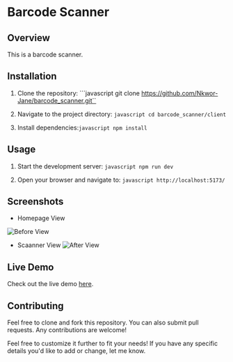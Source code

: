 # Barcode Scanner

## Overview

This is a barcode scanner.

## Installation

1. Clone the repository: ```javascript git clone <https://github.com/Nkwor-Jane/barcode_scanner.git``>

2. Navigate to the project directory: ```javascript cd barcode_scanner/client```

3. Install dependencies:```javascript npm install```

## Usage

1. Start the development server: ```javascript npm run dev```

2. Open your browser and navigate to: ```javascript http://localhost:5173/```

## Screenshots

- Homepage View
  
![Before View]()

- Scaanner View
![After View]()

## Live Demo

Check out the live demo [here]().

## Contributing

Feel free to clone and fork this repository. You can also submit pull requests. Any contributions are welcome!

Feel free to customize it further to fit your needs! If you have any specific details you'd like to add or change, let me know.
